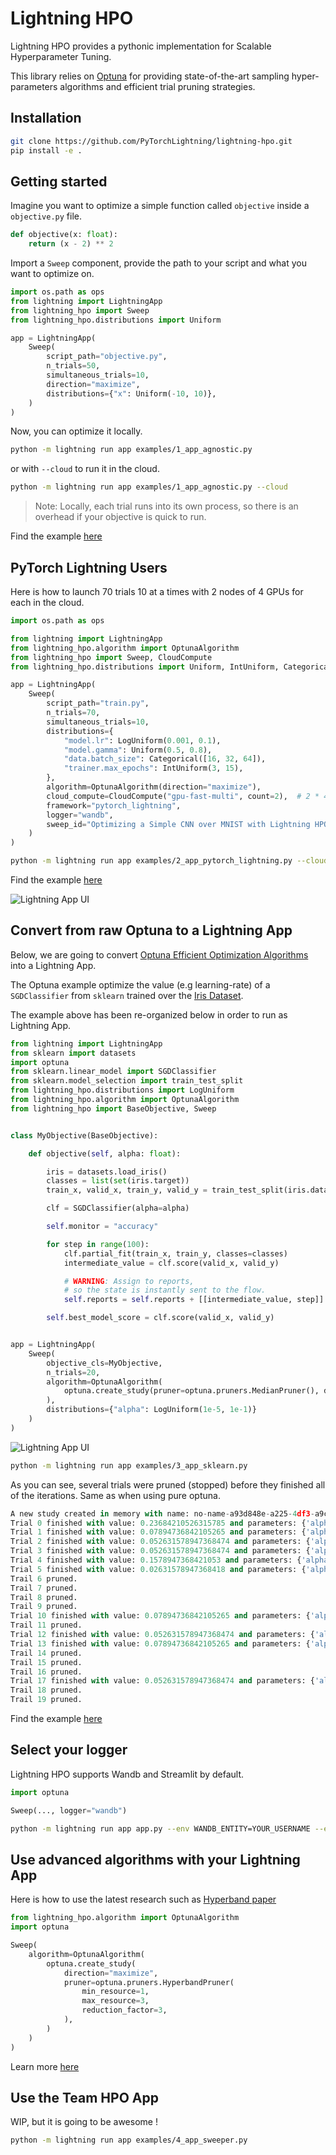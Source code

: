 # Lightning HPO

Lightning HPO provides a pythonic implementation for Scalable Hyperparameter Tuning.

This library relies on [Optuna](https://optuna.readthedocs.io/en/stable/) for providing state-of-the-art sampling hyper-parameters algorithms and efficient trial pruning strategies.

## Installation

```bash
git clone https://github.com/PyTorchLightning/lightning-hpo.git
pip install -e .
```

## Getting started

Imagine you want to optimize a simple function called `objective` inside a `objective.py` file.

```python
def objective(x: float):
    return (x - 2) ** 2
```

Import a `Sweep` component, provide the path to your script and what you want to optimize on.

```python
import os.path as ops
from lightning import LightningApp
from lightning_hpo import Sweep
from lightning_hpo.distributions import Uniform

app = LightningApp(
    Sweep(
        script_path="objective.py",
        n_trials=50,
        simultaneous_trials=10,
        direction="maximize",
        distributions={"x": Uniform(-10, 10)},
    )
)
```

Now, you can optimize it locally.

```bash
python -m lightning run app examples/1_app_agnostic.py
```

or with ``--cloud`` to run it in the cloud.

```bash
python -m lightning run app examples/1_app_agnostic.py --cloud
```

> Note: Locally, each trial runs into its own process, so there is an overhead if your objective is quick to run.

Find the example [here](./examples/1_app_agnostic.py)

## PyTorch Lightning Users

Here is how to launch 70 trials 10 at a times with 2 nodes of 4 GPUs for each in the cloud.

```python
import os.path as ops

from lightning import LightningApp
from lightning_hpo.algorithm import OptunaAlgorithm
from lightning_hpo import Sweep, CloudCompute
from lightning_hpo.distributions import Uniform, IntUniform, Categorical, LogUniform

app = LightningApp(
    Sweep(
        script_path="train.py",
        n_trials=70,
        simultaneous_trials=10,
        distributions={
            "model.lr": LogUniform(0.001, 0.1),
            "model.gamma": Uniform(0.5, 0.8),
            "data.batch_size": Categorical([16, 32, 64]),
            "trainer.max_epochs": IntUniform(3, 15),
        },
        algorithm=OptunaAlgorithm(direction="maximize"),
        cloud_compute=CloudCompute("gpu-fast-multi", count=2),  # 2 * 4 V100
        framework="pytorch_lightning",
        logger="wandb",
        sweep_id="Optimizing a Simple CNN over MNIST with Lightning HPO",
    )
)
```

```bash
python -m lightning run app examples/2_app_pytorch_lightning.py --cloud --env WANDB_ENTITY={WANDB_ENTITY} --env WANDB_API_KEY={WANDB_API_KEY}
```

Find the example [here](./examples/2_app_pytorch_lightning.py)

![Lightning App UI](https://pl-flash-data.s3.amazonaws.com/assets_lightning/wandb2.png)

## Convert from raw Optuna to a Lightning App

Below, we are going to convert [Optuna Efficient Optimization Algorithms](https://optuna.readthedocs.io/en/stable/tutorial/10_key_features/003_efficient_optimization_algorithms.html#sphx-glr-tutorial-10-key-features-003-efficient-optimization-algorithms-py>) into a Lightning App.

The Optuna example optimize the value (e.g learning-rate) of a ``SGDClassifier`` from ``sklearn`` trained over the [Iris Dataset](https://archive.ics.uci.edu/ml/datasets/iris).

The example above has been re-organized below in order to run as Lightning App.

```py
from lightning import LightningApp
from sklearn import datasets
import optuna
from sklearn.linear_model import SGDClassifier
from sklearn.model_selection import train_test_split
from lightning_hpo.distributions import LogUniform
from lightning_hpo.algorithm import OptunaAlgorithm
from lightning_hpo import BaseObjective, Sweep


class MyObjective(BaseObjective):

    def objective(self, alpha: float):

        iris = datasets.load_iris()
        classes = list(set(iris.target))
        train_x, valid_x, train_y, valid_y = train_test_split(iris.data, iris.target, test_size=0.25, random_state=0)

        clf = SGDClassifier(alpha=alpha)

        self.monitor = "accuracy"

        for step in range(100):
            clf.partial_fit(train_x, train_y, classes=classes)
            intermediate_value = clf.score(valid_x, valid_y)

            # WARNING: Assign to reports,
            # so the state is instantly sent to the flow.
            self.reports = self.reports + [[intermediate_value, step]]

        self.best_model_score = clf.score(valid_x, valid_y)


app = LightningApp(
    Sweep(
        objective_cls=MyObjective,
        n_trials=20,
        algorithm=OptunaAlgorithm(
            optuna.create_study(pruner=optuna.pruners.MedianPruner(), direction="maximize")
        ),
        distributions={"alpha": LogUniform(1e-5, 1e-1)}
    )
)
```

![Lightning App UI](https://pl-flash-data.s3.amazonaws.com/assets_lightning/lightning_hpo_optimizer.png)

```bash
python -m lightning run app examples/3_app_sklearn.py
```

As you can see, several trials were pruned (stopped) before they finished all of the iterations. Same as when using pure optuna.

```py
A new study created in memory with name: no-name-a93d848e-a225-4df3-a9c3-5f86680e295d
Trial 0 finished with value: 0.23684210526315785 and parameters: {'alpha': 0.006779437004523296}. Best is trial 0 with value: 0.23684210526315785.
Trial 1 finished with value: 0.07894736842105265 and parameters: {'alpha': 0.008936151407006062}. Best is trial 1 with value: 0.07894736842105265.
Trial 2 finished with value: 0.052631578947368474 and parameters: {'alpha': 0.0035836511240528008}. Best is trial 2 with value: 0.052631578947368474.
Trial 3 finished with value: 0.052631578947368474 and parameters: {'alpha': 0.0005393218926409795}. Best is trial 2 with value: 0.052631578947368474.
Trial 4 finished with value: 0.1578947368421053 and parameters: {'alpha': 6.572557493358585e-05}. Best is trial 2 with value: 0.052631578947368474.
Trial 5 finished with value: 0.02631578947368418 and parameters: {'alpha': 0.0013953760106345603}. Best is trial 5 with value: 0.02631578947368418.
Trail 6 pruned.
Trail 7 pruned.
Trail 8 pruned.
Trail 9 pruned.
Trial 10 finished with value: 0.07894736842105265 and parameters: {'alpha': 0.00555435554783454}. Best is trial 5 with value: 0.02631578947368418.
Trail 11 pruned.
Trial 12 finished with value: 0.052631578947368474 and parameters: {'alpha': 0.025624276147153992}. Best is trial 5 with value: 0.02631578947368418.
Trial 13 finished with value: 0.07894736842105265 and parameters: {'alpha': 0.014613957457075546}. Best is trial 5 with value: 0.02631578947368418.
Trail 14 pruned.
Trail 15 pruned.
Trail 16 pruned.
Trial 17 finished with value: 0.052631578947368474 and parameters: {'alpha': 0.01028208215647372}. Best is trial 5 with value: 0.02631578947368418.
Trail 18 pruned.
Trail 19 pruned.
```

Find the example [here](./examples/3_app_sklearn.py)

## Select your logger

Lightning HPO supports Wandb and Streamlit by default.

```python
import optuna

Sweep(..., logger="wandb")
```

```bash
python -m lightning run app app.py --env WANDB_ENTITY=YOUR_USERNAME --env WANDB_API_KEY=YOUR_API_KEY --cloud
```

## Use advanced algorithms with your Lightning App

Here is how to use the latest research such as [Hyperband paper](http://www.jmlr.org/papers/volume18/16-558/16-558.pdf)

```python
from lightning_hpo.algorithm import OptunaAlgorithm
import optuna

Sweep(
    algorithm=OptunaAlgorithm(
        optuna.create_study(
            direction="maximize",
            pruner=optuna.pruners.HyperbandPruner(
                min_resource=1,
                max_resource=3,
                reduction_factor=3,
            ),
        )
    )
)
```

Learn more [here](https://optuna.readthedocs.io/en/stable/tutorial/10_key_features/003_efficient_optimization_algorithms.html?highlight=hyperband#activating-pruners)


## Use the Team HPO App

WIP, but it is going to be awesome !

```bash
python -m lightning run app examples/4_app_sweeper.py
```
